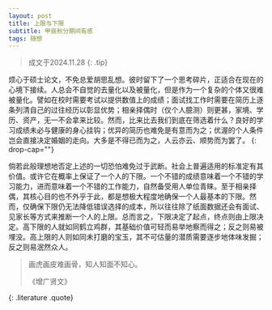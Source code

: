 ```yaml
---
layout: post
title: 上限与下限
subtitle: 甲辰秋分期间有感
tags: 随想
---
```


> 成文于2024.11.28
{: .tip}

烦心于硕士论文，不免总爱胡思乱想。彼时留下了一个思考碎片，正适合在现在的心境下接续。人总会不自觉的去量化以及被量化，但是作为一个复杂的个体又很难被量化。譬如在校时需要考试以提供数值上的成绩；面试找工作时需要在简历上逐条列清自己的过往经历以彰显优势；相亲择偶时（仅个人臆测）则更甚，家境、学历、资产，无一不会拿来比较。然而，比来比去我们到底在筛选着什么？良好的学习成绩未必与健康的身心挂钩；优异的简历也难免是有意而为之；优渥的个人条件岂会直接决定婚姻的走向。大多是不得已而为之，人云亦云、顺势而为罢了。
{: drop-cap=""}

倘若此般理想地否定上述的一切恐怕难免过于武断。社会上普遍适用的标准定有其价值。或许它在概率上保证了一个人的下限。一个不错的成绩意味着一个不错的学习能力，进而意味着一个不错的工作能力，自然备受用人单位青睐。至于相亲择偶，其核心目的也不外乎于此，都是想极大程度地确保一个人最基本的下限。然而，仅确保下限仍无法降低错误选择的成本，所以往往除了纸面数据还会有面试、见家长等方式来推断一个人的上限。总而言之，下限决定了起点，终点则由上限决定。高下限的人就如同鹤立鸡群，其基础价值可轻而易举地察而得之；反之则易被埋没。高上限的人则如同未打磨的宝玉，其不可估量的潜质需要逐步地体味发掘；反之则易泯然众人。

> 画虎画皮难画骨，知人知面不知心。
> <footer>《增广贤文》</footer>
{: .literature .quote}
